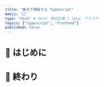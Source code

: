 ```yaml
---
title: "集合で理解する Typescript"
emoji: "💭"
type: "tech" # tech: 技術記事 / idea: アイデア
topics: ["typescript", "frontend"]
published: false
---
```


# 🌼 はじめに

# 🌷 終わり　